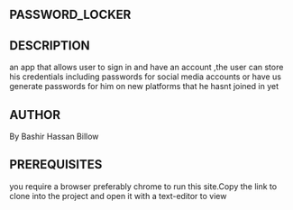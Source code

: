 ## PASSWORD_LOCKER
## DESCRIPTION
an app that allows user to sign in and have an account ,the user can store his credentials including passwords for social media accounts or have us generate passwords for him on new platforms that he hasnt joined in yet
## AUTHOR
By Bashir Hassan Billow
## PREREQUISITES
you require a browser preferably chrome to run this site.Copy the link to clone into the project and open it with a text-editor to view
